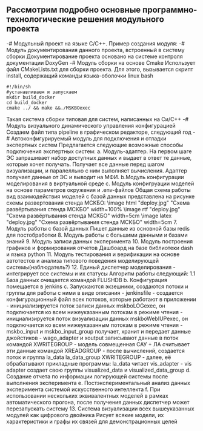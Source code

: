 <H2>Рассмотрим подробно основные программно-технологические решения модульного проекта</H2>

-# Модульный проект на языке C/C++. Пример создания модуля: 
-# Модуль документирования данного проекта, встроенный в систему сборки
Документирование проекта основано на системе контроля документации DoxyGen
-# Модуль сборки на основе Cmake
Использует файл CMakeLists.txt для сборки проекта. Для этого, вызывается скрипт install, содержащий команды языка-оболочки linux bash

~~~~~~~~~~~~~~~{.sh}
#!/bin/sh
#устанавливаем и запускаем
mkdir build_docker
cd build_docker
cmake ../ && make &&./MSKBOexec
~~~~~~~~~~~~~~~
Такая система сборки типовая для систем, написанных на Си/С++ 
-# Модуль визуального динамического управления конфигурацией 
Создаем файл типа pipeline в графическом редакторе, следующий год
-# Автоконфигурируемый модуль для подключения и отладки экспертных систем
Предлагается следующие возможные способы подключения экспертных систем:
    а. Модуль-адаптер. На первом шаге ЭС запрашивает набор доступных данных и выдает в ответ те данные, которые хочет получать. Получает все данные перед шагом визуализации, и паралелльно с ним выполняет вычисления. Адаптер получает данные от ЭС и выводит на МФИ.
    b.Модуль конфигурации моделирования в виртуальной среде
    c. Модуль конфигруации моделей на основе параметров окружения и .env-файлов
Общая схема работы вид взаимодействия моделей с базой данных представлена на рисунке схемы развертования стенда МСКБО:
\image html "deploy.jpg" "Схема развёртывания стенда МСКБО" width=100%
\image rtf "deploy.jpg" "Схема развёртывания стенда МСКБО" width=5cm
\image latex "deploy.jpg" "Схема развёртывания стенда МСКБО" width=5cm 
7. Модуль работы с базой данных
Пишет данные из основной базы redis для постобработки
8. Модуль работы с большими данными и базами знаний
9. Модуль записи данных эксперимента
10. Модуль построения графиков и формирования отчетов
Дашбоард на базе библиотеки dash и языка python
11. Модуль тестирования и верификации на основе автотестов и анализа типового поведения моделирующей системы(наблюдатель?)
12. Единый диспетчер моделирования - интегрирует все системы и их статусы
Алгоритм работы следующий:
    1.1 База данных очищается командой  FLUSHDB
    b. Конфигурация помещается в jenkins
    c. Запускаются экзешники, создаются потоки и группы для работы с ними в виде описания - jenkinsfile
        - создается конфигурационный файл всех потоков, которые работают в приложении
        - инициализируется  поток записи данных mskboLOGexec, он подключается ко всем нижеуказанным потокам в режиме чтения
        - инициализируется  поток визуализации данных mskboWebIUPexec, он подключается ко всем нижеуказанным потокам в режиме чтения
        - mskbo_input и mskbo_input_group получает, хранит и передает данные джойстиков
        - wago_adapter и xoutput записывают данные в поток командой XWRITEGROUP
        - модель совмещенная САУ + ЛА считывает эти данные командой XREADGROUP
        - после вычислений, создается поток и группа la_data la_data_group XWRITEGROUP
        - далее, её обрабатывают прикладные программы: la_data читает vis_adapter
        - vis adapter создает свою группы visualized_data и visualized_data_group
    d. Создание отчета по информации логирующей системы после выполнения эксперимента
    e. Постэкспериментальный анализ данных эксперимента системой искусственного интеллекта
    f. При использовании нескольких эквивалентных моделей в рамках автоматического прогона, после получения данных диспетчер может перезапускать систему
13. Система визуализации всех вышеуказанных модулей как цифрового двойника
Рисует всякие модели, их характеристики и графы их связей для демонстрационных целей
